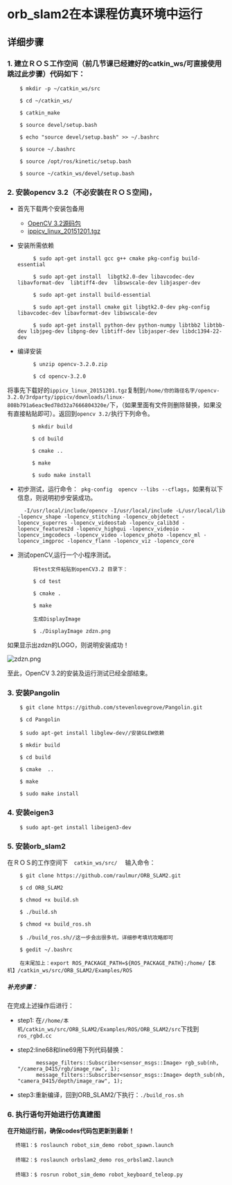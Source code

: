 # orb_slam2在本课程仿真环境中运行
## 详细步骤
### 1. 建立ＲＯＳ工作空间（前几节课已经建好的catkin_ws/可直接使用跳过此步骤）代码如下：

		$ mkdir -p ~/catkin_ws/src
		
		$ cd ~/catkin_ws/
		
		$ catkin_make
		
		$ source devel/setup.bash
		
		$ echo "source devel/setup.bash" >> ~/.bashrc
		
		$ source ~/.bashrc
		
		$ source /opt/ros/kinetic/setup.bash
		
		$ source ~/catkin_ws/devel/setup.bash
    
### 2. 安装opencv 3.2（不必安装在ＲＯＳ空间)，
 
 * 首先下载两个安装包备用
 
 	* [OpenCV 3.2源码包]( http://opencv.org/opencv-3-2.html)
  	* [ippicv_linux_20151201.tgz ](https://raw.githubusercontent.com/opencv/opencv_3rdparty/81a676001ca8075ada498583e4166079e5744668/ippicv/ippicv_linux_20151201.tgz)
  	
 * 安装所需依赖

			$ sudo apt-get install gcc g++ cmake pkg-config build-essential

			$ sudo apt-get install  libgtk2.0-dev libavcodec-dev libavformat-dev  libtiff4-dev  libswscale-dev libjasper-dev
			
			$ sudo apt-get install build-essential
			
			$ sudo apt-get install cmake git libgtk2.0-dev pkg-config libavcodec-dev libavformat-dev libswscale-dev
			
			$ sudo apt-get install python-dev python-numpy libtbb2 libtbb-dev libjpeg-dev libpng-dev libtiff-dev libjasper-dev libdc1394-22-dev

 * 编译安装

			$ unzip opencv-3.2.0.zip

			$ cd opencv-3.2.0
			
将事先下载好的`ippicv_linux_20151201.tgz`复制到`/home/你的路径名字/opencv-3.2.0/3rdparty/ippicv/downloads/linux-808b791a6eac9ed78d32a7666804320e/`下，（如果里面有文件则删除替换，如果没有直接粘贴即可）。返回到`opencv 3.2/`执行下列命令。

			$ mkdir build

			$ cd build
			
			$ cmake ..

			$ make

			$ sudo make install

* 初步测试，运行命令：` pkg-config  opencv --libs --cflags`，如果有以下信息，则说明初步安装成功。

		-I/usr/local/include/opencv -I/usr/local/include -L/usr/local/lib -lopencv_shape -lopencv_stitching -lopencv_objdetect -lopencv_superres -lopencv_videostab -lopencv_calib3d -lopencv_features2d -lopencv_highgui -lopencv_videoio -lopencv_imgcodecs -lopencv_video -lopencv_photo -lopencv_ml -lopencv_imgproc -lopencv_flann -lopencv_viz -lopencv_core
	
 * 测试openCV,运行一个小程序测试。

			将test文件粘贴到openCV3.2 目录下：
			
			$ cd test

			$ cmake .

			$ make 

			生成DisplayImage

			$ ./DisplayImage zdzn.png
			
如果显示出zdzn的LOGO，则说明安装成功！

![zdzn.png](https://i.loli.net/2018/10/24/5bd025703b080.png)

至此，OpenCV 3.2的安装及运行测试已经全部结束。

### 3. 安装Pangolin

		$ git clone https://github.com/stevenlovegrove/Pangolin.git
		
		$ cd Pangolin
		
		$ sudo apt-get install libglew-dev//安装GLEW依赖
		
		$ mkdir build
		
		$ cd build
		
		$ cmake  ..
		
		$ make 
		
		$ sudo make install
        
### 4. 安装eigen3

		$ sudo apt-get install libeigen3-dev

### 5. 安装orb_slam2

在ＲＯＳ的工作空间下　`catkin_ws/src/` 　输入命令：
 
		$ git clone https://github.com/raulmur/ORB_SLAM2.git 

		$ cd ORB_SLAM2
		
		$ chmod +x build.sh 																																																																																																																																																																																																																																																																																																																																																																																																																																																																																																																																																																																																																																																																																																																																																																																																																																																																																																																																																																																																																																																																																																																																																																																																										
		
		$ ./build.sh
		
		$ chmod +x build_ros.sh
		
		$ ./build_ros.sh//这一步会出很多坑，详细参考填坑攻略即可
		
		$ gedit ~/.bashrc  
		
		在末尾加上：export ROS_PACKAGE_PATH=${ROS_PACKAGE_PATH}:/home/【本机】/catkin_ws/src/ORB_SLAM2/Examples/ROS
		
##### 补充步骤：
在完成上述操作后进行：

* step1: 在`//home/本机/catkin_ws/src/ORB_SLAM2/Examples/ROS/ORB_SLAM2/src`下找到`ros_rgbd.cc`
* step2:line68和line69用下列代码替换：

    		message_filters::Subscriber<sensor_msgs::Image> rgb_sub(nh, "/camera_D415/rgb/image_raw", 1);
    		message_filters::Subscriber<sensor_msgs::Image> depth_sub(nh, "camera_D415/depth/image_raw", 1);
    		
* step3:重新编译，回到ORB_SLAM2/下执行：`./build_ros.sh`
 
### 6. 执行语句开始进行仿真建图

**在开始运行前，确保codes代码包更新到最新！**

  	 　终端1：$ roslaunch robot_sim_demo robot_spawn.launch
  	 　
   	 　终端2：$ roslaunch orbslam2_demo ros_orbslam2.launch
   	 　
   	　 终端3：$ rosrun robot_sim_demo robot_keyboard_teleop.py
      
  